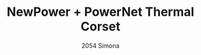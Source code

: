 ---
layout: product
title: NewPower + PowerNet Thermal Corset
subtitle: 2054 Simona
product_image: /active/2054-front.png
product_image_hover: /active/2054-back.png
price: '38.00'
categories: Waist
---